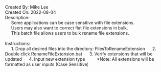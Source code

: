 Created By: Mike Lee\
Created On: 2022-08-04\
Description:\
&nbsp;&nbsp;&nbsp;&nbsp; Some applications can be case sensitive with file extensions.\
&nbsp;&nbsp;&nbsp;&nbsp; Users may also want to correct flat file extensions in bulk.\
&nbsp;&nbsp;&nbsp;&nbsp; This batch file allows users to bulk rename file extensions.
<br /><br />
Instructions:\
&nbsp;&nbsp;&nbsp;&nbsp; 1. Drop all desired files into the directory: FilesToRenameExtension
&nbsp;&nbsp;&nbsp;&nbsp; 2. Double click RenameFileExtension.bat
&nbsp;&nbsp;&nbsp;&nbsp; 3. Verify extensions that will be updated
&nbsp;&nbsp;&nbsp;&nbsp; 4. Input new extension type
&nbsp;&nbsp;&nbsp;&nbsp;&nbsp;&nbsp;&nbsp;&nbsp; *Note: All extensions will be formatted as user inputs (Case Sensitive)